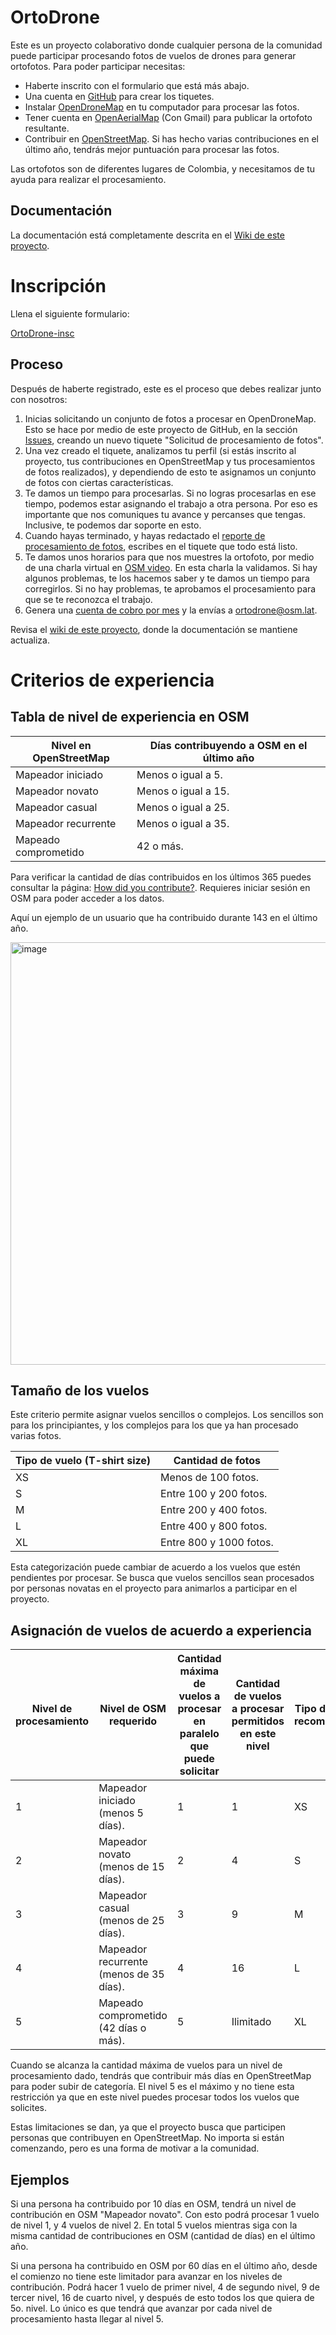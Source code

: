 # OrtoDrone

Este es un proyecto colaborativo donde cualquier persona de la comunidad puede participar procesando fotos de vuelos de drones para generar ortofotos.
Para poder participar necesitas:

* Haberte inscrito con el formulario que está más abajo.
* Una cuenta en [GitHub](https://github.com) para crear los tiquetes.
* Instalar [OpenDroneMap](https://github.com/OpenDroneMap/WebODM/) en tu computador para procesar las fotos.
* Tener cuenta en [OpenAerialMap](https://openaerialmap.org/) (Con Gmail) para publicar la ortofoto resultante.
* Contribuir en [OpenStreetMap](https://osm.org/). Si has hecho varias contribuciones en el último año, tendrás mejor puntuación para procesar las fotos.

Las ortofotos son de diferentes lugares de Colombia, y necesitamos de tu ayuda para realizar el procesamiento.


## Documentación

La documentación está completamente descrita en el [Wiki de este proyecto](https://github.com/OSM-Colombia/OrtoDrone/wiki).


# Inscripción

Llena el siguiente formulario:

[OrtoDrone-insc](https://d.osm.lat/OrtoDrone-insc)


## Proceso

Después de haberte registrado, este es el proceso que debes realizar junto con nosotros:

1. Inicias solicitando un conjunto de fotos a procesar en OpenDroneMap. Esto se hace por medio de este proyecto de GitHub, en la sección [Issues](https://github.com/OSM-Colombia/OrtoDrone/issues/new/choose), creando un nuevo tiquete "Solicitud de procesamiento de fotos".
2. Una vez creado el tiquete, analizamos tu perfil (si estás inscrito al proyecto, tus contribuciones en OpenStreetMap y tus procesamientos de fotos realizados), y dependiendo de esto te asignamos un conjunto de fotos con ciertas características.
3. Te damos un tiempo para procesarlas. Si no logras procesarlas en ese tiempo, podemos estar asignando el trabajo a otra persona. Por eso es importante que nos comuniques tu avance y percanses que tengas. Inclusive, te podemos dar soporte en esto.
4. Cuando hayas terminado, y hayas redactado el [reporte de procesamiento de fotos](https://docs.google.com/document/d/1xxkJLvJKiNXagvdwu3m-FSpO0ZFzk2Cphx-6zut0TVE/edit?usp=sharing), escribes en el tiquete que todo está listo.
5. Te damos unos horarios para que nos muestres la ortofoto, por medio de una charla virtual en [OSM video](https://osmvideo.cloud68.co/). En esta charla la validamos. Si hay algunos problemas, te los hacemos saber y te damos un tiempo para corregirlos. Si no hay problemas, te aprobamos el procesamiento para que se te reconozca el trabajo.
6. Genera una [cuenta de cobro por mes](https://docs.google.com/document/d/1sa-GDao5_HeUJoAbZyvwCMaMhVFYj6ezgONcBRMSwVg/edit?usp=sharing) y la envías a ortodrone@osm.lat.

Revisa el [wiki de este proyecto](https://github.com/OSM-Colombia/OrtoDrone/wiki), donde la documentación se mantiene actualiza.


# Criterios de experiencia

## Tabla de nivel de experiencia en OSM

| Nivel en OpenStreetMap | Días contribuyendo a OSM en el último año | 
| ---------------------- | ---------------------- |
| Mapeador iniciado      | Menos o igual a 5.     |
| Mapeador novato        | Menos o igual a 15.    |
| Mapeador casual        | Menos o igual a 25.    |
| Mapeador recurrente    | Menos o igual a 35.    |
| Mapeado comprometido   | 42 o más.              |

Para verificar la cantidad de días contribuidos en los últimos 365 puedes consultar la página: [How did you contribute?](https://hdyc.neis-one.org/?). Requieres iniciar sesión en OSM para poder acceder a los datos.

Aquí un ejemplo de un usuario que ha contribuido durante 143 en el último año.

<img width="676" alt="image" src="https://github.com/user-attachments/assets/0ab4e7db-b8b3-43a6-9c27-fbc008cf37e0">

## Tamaño de los vuelos

Este criterio permite asignar vuelos sencillos o complejos. Los sencillos son para los principiantes, y los complejos para los que ya han procesado varias fotos.

| Tipo de vuelo (T-shirt size) | Cantidad de fotos |
| ---------------------------- | ----------------- |
| XS | Menos de 100 fotos.     |
| S  | Entre 100 y 200 fotos.  |
| M  | Entre 200 y 400 fotos.  |
| L  | Entre 400 y 800 fotos.  |
| XL | Entre 800 y 1000 fotos. |

Esta categorización puede cambiar de acuerdo a los vuelos que estén pendientes por procesar. Se busca que vuelos sencillos sean procesados por personas novatas en el proyecto para animarlos a participar en el proyecto.

## Asignación de vuelos de acuerdo a experiencia

| Nivel de procesamiento | Nivel de OSM requerido | Cantidad máxima de vuelos a procesar en paralelo que puede solicitar | Cantidad de vuelos a procesar permitidos en este nivel | Tipo de vuelo recomendado | Pago por vuelo |
| - | --------------------------------------- | - | -- | --------------- | ------ |
| 1	| Mapeador iniciado (menos 5 días).       | 1 | 1  | XS | 5 USD  |  5
| 2	| Mapeador novato (menos de 15 días).	    | 2 | 4  | S  | 10 USD | 10
| 3	| Mapeador casual (menos de 25 días).	    | 3 | 9  | M  | 15 USD | 15
| 4	| Mapeador recurrente (menos de 35 días). | 4 | 16 | L  | 20 USD | 18
| 5	| Mapeado comprometido (42 días o más).   | 5 | Ilimitado | XL | 25 USD | 20

Cuando se alcanza la cantidad máxima de vuelos para un nivel de procesamiento dado, tendrás que contribuir más días en OpenStreetMap para poder subir de categoría. El nivel 5 es el máximo y no tiene esta restricción ya que en este nivel puedes procesar todos los vuelos que solicites.

Estas limitaciones se dan, ya que el proyecto busca que participen personas que contribuyen en OpenStreetMap. No importa si están comenzando, pero es una forma de motivar a la comunidad.

## Ejemplos

Si una persona ha contribuido por 10 días en OSM, tendrá un nivel de contribución en OSM "Mapeador novato". Con esto podrá procesar 1 vuelo de nivel 1, y 4 vuelos de nivel 2. En total 5 vuelos mientras siga con la misma cantidad de contribuciones en OSM (cantidad de días) en el último año.

Si una persona ha contribuido en OSM por 60 días en el último año, desde el comienzo no tiene este limitador para avanzar en los niveles de contribución. Podrá hacer 1 vuelo de primer nivel, 4 de segundo nivel, 9 de tercer nivel, 16 de cuarto nivel, y después de esto todos los que quiera de 5o. nivel. Lo único es que tendrá que avanzar por cada nivel de procesamiento hasta llegar al nivel 5.

